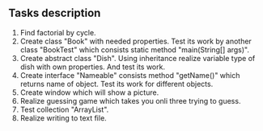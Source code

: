 ## Tasks description
1. Find factorial by cycle.
2. Create class "Book" with needed properties. Test its work by another class "BookTest" which consists static method "main(String[] args)".
3. Create abstract class "Dish". Using inheritance realize variable type of dish with own properties. And test its work.
4. Create interface "Nameable" consists method "getName()" which returns name of object. Test its work for different objects.
5. Create window which will show a picture.
6. Realize guessing game which takes you onli three trying to guess.
7. Test collection "ArrayList".
8. Realize writing to text file.
